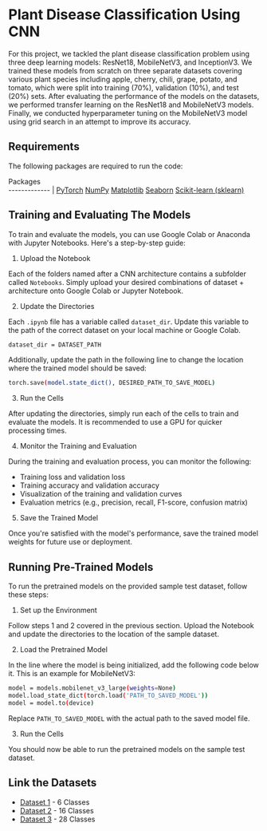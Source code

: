# Plant Disease Classification Using CNN

For this project, we tackled the plant disease classification problem using three deep learning models: ResNet18, MobileNetV3, and InceptionV3. We trained these models from scratch on three separate datasets covering various plant species including apple, cherry, chili, grape, potato, and tomato, which were split into training (70%), validation (10%), and test (20%) sets. After evaluating the performance of the models on the datasets, we performed transfer learning on the ResNet18 and MobileNetV3 models. Finally, we conducted hyperparameter tuning on the MobileNetV3 model using grid search in an attempt to improve its accuracy.

## Requirements

The following packages are required to run the code:

Packages  
------------- |
[PyTorch](https://pytorch.org/)
[NumPy](https://numpy.org/)
[Matplotlib](https://matplotlib.org/)
[Seaborn](https://seaborn.pydata.org/)
[Scikit-learn (sklearn)](https://scikit-learn.org/)

## Training and Evaluating The Models

To train and evaluate the models, you can use Google Colab or Anaconda with Jupyter Notebooks. Here's a step-by-step guide:

1. Upload the Notebook

Each of the folders named after a CNN architecture contains a subfolder called `Notebooks`. Simply upload your desired combinations of dataset + architecture onto Google Colab or Jupyter Notebook.

2. Update the Directories

Each `.ipynb` file has a variable called `dataset_dir`. Update this variable to the path of the correct dataset on your local machine or Google Colab.

```sh
dataset_dir = DATASET_PATH
```

Additionally, update the path in the following line to change the location where the trained model should be saved:

```sh
torch.save(model.state_dict(), DESIRED_PATH_TO_SAVE_MODEL)
```

3. Run the Cells

After updating the directories, simply run each of the cells to train and evaluate the models. It is recommended to use a GPU for quicker processing times.

4. Monitor the Training and Evaluation

During the training and evaluation process, you can monitor the following:

- Training loss and validation loss
- Training accuracy and validation accuracy
- Visualization of the training and validation curves
- Evaluation metrics (e.g., precision, recall, F1-score, confusion matrix)

5. Save the Trained Model

Once you're satisfied with the model's performance, save the trained model weights for future use or deployment.

## Running Pre-Trained Models

To run the pretrained models on the provided sample test dataset, follow these steps:

1. Set up the Environment

Follow steps 1 and 2 covered in the previous section.
Upload the Notebook and update the directories to the location of the sample dataset.

2. Load the Pretrained Model

In the line where the model is being initialized, add the following code below it. This is an example for MobileNetV3:

```sh
model = models.mobilenet_v3_large(weights=None)
model.load_state_dict(torch.load('PATH_TO_SAVED_MODEL'))
model = model.to(device)
```

Replace `PATH_TO_SAVED_MODEL` with the actual path to the saved model file.

3. Run the Cells

You should now be able to run the pretrained models on the sample test dataset.

## Link the Datasets
* [Dataset 1](https://www.kaggle.com/datasets/alyeko/potato-tomato-dataset) - 6 Classes
* [Dataset 2](https://www.kaggle.com/datasets/amandam1/healthy-vs-diseased-leaf-image-dataset) - 16 Classes
* [Dataset 3](https://www.kaggle.com/datasets/goelvanshaj/plant-disease-classification-dataset) - 28 Classes
